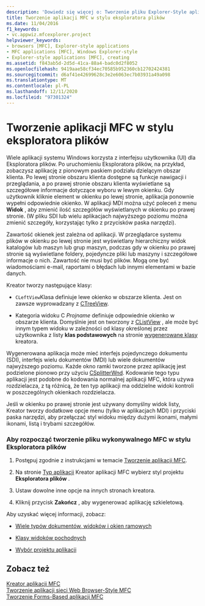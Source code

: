 ```yaml
---
description: 'Dowiedz się więcej o: Tworzenie pliku Explorer-Style aplikacji MFC'
title: Tworzenie aplikacji MFC w stylu eksploratora plików
ms.date: 11/04/2016
f1_keywords:
- vc.appwiz.mfcexplorer.project
helpviewer_keywords:
- browsers [MFC], Explorer-style applications
- MFC applications [MFC], Windows Explorer-style
- Explorer-style applications [MFC], creating
ms.assetid: f843ab5d-2d5d-41ca-88a4-badc0d2f8052
ms.openlocfilehash: 9419aae58cf34ec70585b952360cb12702424381
ms.sourcegitcommit: d6af41e42699628c3e2e6063ec7b03931a49a098
ms.translationtype: MT
ms.contentlocale: pl-PL
ms.lasthandoff: 12/11/2020
ms.locfileid: "97301324"
---
```

# <a name="creating-a-file-explorer-style-mfc-application"></a>Tworzenie aplikacji MFC w stylu eksploratora plików

Wiele aplikacji systemu Windows korzysta z interfejsu użytkownika (UI) dla Eksploratora plików. Po uruchomieniu Eksploratora plików, na przykład, zobaczysz aplikację z pionowym paskiem podziału dzielącym obszar klienta. Po lewej stronie obszaru klienta dostępne są funkcje nawigacji i przeglądania, a po prawej stronie obszaru klienta wyświetlane są szczegółowe informacje dotyczące wyboru w lewym okienku. Gdy użytkownik kliknie element w okienku po lewej stronie, aplikacja ponownie wypełni odpowiednie okienko. W aplikacji MDI można użyć poleceń z menu **Widok** , aby zmienić ilość szczegółów wyświetlanych w okienku po prawej stronie. (W pliku SDI lub wielu aplikacjach najwyższego poziomu można zmienić szczegóły, korzystając tylko z przycisków paska narzędzi).

Zawartość okienek jest zależna od aplikacji. W przeglądarce systemu plików w okienku po lewej stronie jest wyświetlany hierarchiczny widok katalogów lub maszyn lub grup maszyn, podczas gdy w okienku po prawej stronie są wyświetlane foldery, pojedyncze pliki lub maszyny i szczegółowe informacje o nich. Zawartość nie musi być plików. Mogą one być wiadomościami e-mail, raportami o błędach lub innymi elementami w bazie danych.

Kreator tworzy następujące klasy:

- `CLeftView`Klasa definiuje lewe okienko w obszarze klienta. Jest on zawsze wyprowadzany z [CTreeView](../../mfc/reference/ctreeview-class.md).

- Kategoria widoku C *Projname* definiuje odpowiednie okienko w obszarze klienta. Domyślnie jest on tworzony z [CListView](../../mfc/reference/clistview-class.md) , ale może być innym typem widoku w zależności od klasy określonej przez użytkownika z listy **klas podstawowych** na stronie [wygenerowane klasy](../../mfc/reference/generated-classes-mfc-application-wizard.md) kreatora.

Wygenerowana aplikacja może mieć interfejs pojedynczego dokumentu (SDI), interfejs wielu dokumentów (MDI) lub wiele dokumentów najwyższego poziomu. Każde okno ramki tworzone przez aplikację jest podzielone pionowo przy użyciu [CSplitterWnd](../../mfc/reference/csplitterwnd-class.md). Kodowanie tego typu aplikacji jest podobne do kodowania normalnej aplikacji MFC, która używa rozdzielacza, z tą różnicą, że ten typ aplikacji ma oddzielne widoki kontroli w poszczególnych okienkach rozdzielacza.

Jeśli w okienku po prawej stronie jest używany domyślny widok listy, Kreator tworzy dodatkowe opcje menu (tylko w aplikacjach MDI) i przyciski paska narzędzi, aby przełączać styl widoku między dużymi ikonami, małymi ikonami, listą i trybami szczegółów.

### <a name="to-begin-creating-a-file-explorer-style-mfc-executable"></a>Aby rozpocząć tworzenie pliku wykonywalnego MFC w stylu Eksploratora plików

1. Postępuj zgodnie z instrukcjami w temacie [Tworzenie aplikacji MFC](../../mfc/reference/creating-an-mfc-application.md).

1. Na stronie [Typ aplikacji](../../mfc/reference/application-type-mfc-application-wizard.md) Kreator aplikacji MFC wybierz styl projektu **Eksploratora plików** .

1. Ustaw dowolne inne opcje na innych stronach kreatora.

1. Kliknij przycisk **Zakończ** , aby wygenerować aplikację szkieletową.

Aby uzyskać więcej informacji, zobacz:

- [Wiele typów dokumentów, widoków i okien ramowych](../../mfc/multiple-document-types-views-and-frame-windows.md)

- [Klasy widoków pochodnych](../../mfc/derived-view-classes-available-in-mfc.md)

- [Wybór projektu aplikacji](../../mfc/application-design-choices.md)

## <a name="see-also"></a>Zobacz też

[Kreator aplikacji MFC](../../mfc/reference/mfc-application-wizard.md)<br/>
[Tworzenie aplikacji sieci Web Browser-Style MFC](../../mfc/reference/creating-a-web-browser-style-mfc-application.md)<br/>
[Tworzenie Forms-Based aplikacji MFC](../../mfc/reference/creating-a-forms-based-mfc-application.md)
